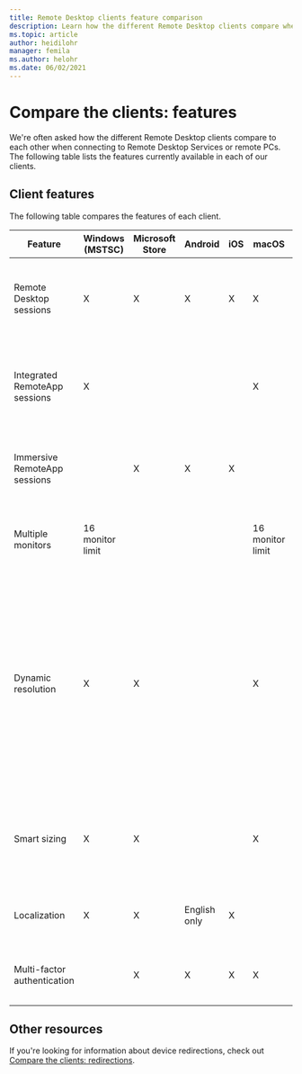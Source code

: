 ```yaml
---
title: Remote Desktop clients feature comparison
description: Learn how the different Remote Desktop clients compare when it comes to features.
ms.topic: article
author: heidilohr
manager: femila
ms.author: helohr
ms.date: 06/02/2021
---
```


# Compare the clients: features

We're often asked how the different Remote Desktop clients compare to each other when connecting to Remote Desktop Services or remote PCs. The following table lists the features currently available in each of our clients.

## Client features

The following table compares the features of each client.

| Feature                                      | Windows (MSTSC)  | Microsoft Store | Android      | iOS | macOS            | Web | Description                                                                                                                                                                                                         |
|----------------------------------------------|------------------|-----------------|--------------|-----|------------------|-----|---------------------------------------------------------------------------------------------------------------------------------------------------------------------------------------------------------------------|
| Remote Desktop sessions                      | X                | X               | X            | X   | X                | X   | Desktop of a remote computer presented in a full screen or windowed mode.                                                                                                                                           |
| Integrated RemoteApp sessions                | X                |                 |              |     | X                |     | Individual remote apps integrated into the local desktop as if they are running locally.                                                                                                                            |
| Immersive RemoteApp sessions                 |                  | X               | X            | X   |                  | X   | Individual remote apps presented in a window or maximized to a full screen.                                                                                                                                         |
| Multiple monitors                            | 16 monitor limit |                 |              |     | 16 monitor limit |     | Lets the user run Remote Desktop or remote apps on all local monitors.                                                                                                                                              |
| Dynamic resolution                           | X                | X               |              |     | X                | X   | Resolution and orientation of local monitors is dynamically reflected in the remote session. If the client is running in windowed mode, the remote desktop is resized dynamically to the size of the client window. |
| Smart sizing                                 | X                | X               |              |     | X                |     | Remote Desktop in Windowed mode is dynamically scaled to the window's size.                                                                                                                                         |
| Localization                                 | X                | X               | English only | X   |                  | X   | Client user interface is available in multiple languages.                                                                                                                                                           |
| Multi-factor authentication                  |                  | X               | X            | X   | X                | X   | Supports multi-factor authentication for remote connections.                                                                                                                                                        |

## Other resources

If you're looking for information about device redirections, check out [Compare the clients: redirections](remote-desktop-app-compare.md).
